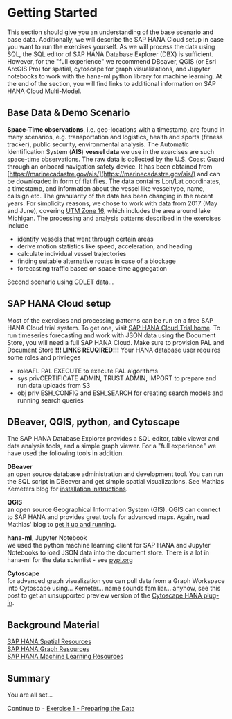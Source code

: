 # Getting Started

This section should give you an understanding of the base scenario and base data. Additionally, we will describe the SAP HANA Cloud setup in case you want to run the exercises yourself. As we will process the data using SQL, the SQL editor of SAP HANA Database Explorer (DBX) is sufficient. However, for the "full experience" we recommend DBeaver, QGIS (or Esri ArcGIS Pro) for spatial, cytoscape for graph visualizations, and Jupyter notebooks to work with the hana-ml python library for machine learning. At the end of the section, you will find links to additional information on SAP HANA Cloud Multi-Model.

## Base Data & Demo Scenario<a name="subex1"></a>

**Space-Time observations**, i.e. geo-locations with a timestamp, are found in many scenarios, e.g. transportation and logistics, health and sports (fitness tracker), public security, environmental analysis. The Automatic Identification System (**AIS**) **vessel data** we use in the exercises are such space-time observations. The raw data is collected by the U.S. Coast Guard through an onboard navigation safety device. It has been obtained from [https://marinecadastre.gov/ais/](https://marinecadastre.gov/ais/) and can be downloaded in form of flat files. The data contains Lon/Lat coordinates, a timestamp, and information about the vessel like vesseltype, name, callsign etc. The granularity of the data has been changing in the recent years. For simplicity reasons, we chose to work with data from 2017 (May and June), covering [UTM Zone 16](https://marinecadastre.gov/AIS/AIS%20Documents/UTMZoneMap2014.png), which includes the area around lake Michigan. The processing and analysis patterns described in the exercises include
<ul>
<li>identify vessels that went through certain areas
<li>derive motion statistics like speed, acceleration, and heading
<li>calculate individual vessel trajectories
<li>finding suitable alternative routes in case of a blockage
<li>forecasting traffic based on space-time aggregation
</ul>

Second scenario using GDLET data...

## SAP HANA Cloud setup<a name="subex2"></a>

Most of the exercises and processing patterns can be run on a free SAP HANA Cloud trial system. To get one, visit [SAP HANA Cloud Trial home](https://www.sap.com/cmp/td/sap-hana-cloud-trial.html). To run timeseries forecasting and work with JSON data using the Document Store, you will need a full SAP HANA Cloud. Make sure to provision PAL and Document Store **!!! LINKS REUQIRED!!!**
Your HANA database user requires some roles and privileges
<ul><li>roleAFL PAL EXECUTE to execute PAL algorithms
<li>sys privCERTIFICATE ADMIN, TRUST ADMIN, IMPORT to prepare and run data uploads from S3
<li>obj priv ESH_CONFIG and ESH_SEARCH for creating search models and running search queries
</ul>

## DBeaver, QGIS, python, and Cytoscape<a name="subex3"></a>

The SAP HANA Database Explorer provides a SQL editor, table viewer and data analysis tools, and a simple graph viewer. For a "full experience" we have used the following tools in addition.

**DBeaver**<br>an open source database administration and development tool. You can run the SQL script in DBeaver and get simple spatial visualizations. See Mathias Kemeters blog for [installation instructions](https://blogs.sap.com/2020/01/08/good-things-come-together-dbeaver-sap-hana-spatial-beer/).

**QGIS**<br>an open source Geographical Information System (GIS). QGIS can connect to SAP HANA and provides great tools for advanced maps. Again, read Mathias' blog to [get it up and running](https://blogs.sap.com/2021/03/01/creating-a-playground-for-spatial-analytics/).

**hana-ml**, Jupyter Notebook<br>we used the python machine learning client for SAP HANA and Jupyter Notebooks to load JSON data into the document store. There is a lot in hana-ml for the data scientist - see [pypi.org](https://pypi.org/project/hana-ml/)

**Cytoscape**<br>for advanced graph visualization you can pull data from a Graph Workspace into Cytoscape using... Kemeter... name sounds familiar... anyhow, see this post to get an unsupported preview version of the [Cytoscape HANA plug-in](https://blogs.sap.com/2021/09/22/explore-networks-using-sap-hana-and-cytoscape/).

##  Background Material<a name="subex4"></a>

[SAP HANA Spatial Resources](https://blogs.sap.com/2020/11/02/sap-hana-spatial-resources-reloaded/)<br>
[SAP HANA Graph Resources](https://blogs.sap.com/2021/07/21/sap-hana-graph-resources/)<br>
[SAP HANA Machine Learning Resources](https://blogs.sap.com/2021/05/27/sap-hana-machine-learning-resources/)

## Summary

You are all set...

Continue to - [Exercise 1 - Preparing the Data](../ex1/README.md)
